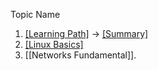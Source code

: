 Topic Name

1.  [[Learning Path]](Learning%20Path.md) -> [[Summary]](Summary.md)
2.  [[Linux Basics]](Linux%20Basics.md)
3.  [[Networks Fundamental]].
